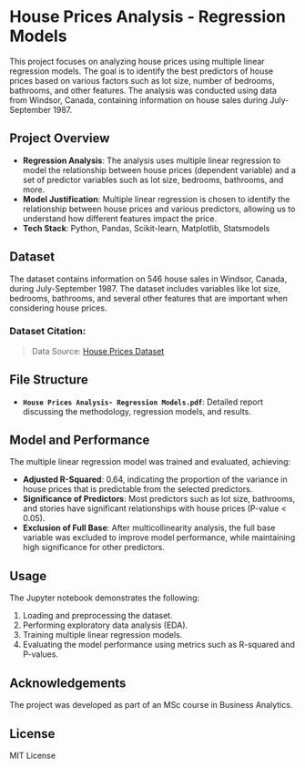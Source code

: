 # House Prices Analysis - Regression Models

This project focuses on analyzing house prices using multiple linear regression models. The goal is to identify the best predictors of house prices based on various factors such as lot size, number of bedrooms, bathrooms, and other features. The analysis was conducted using data from Windsor, Canada, containing information on house sales during July-September 1987.

## Project Overview

- **Regression Analysis**: The analysis uses multiple linear regression to model the relationship between house prices (dependent variable) and a set of predictor variables such as lot size, bedrooms, bathrooms, and more.
- **Model Justification**: Multiple linear regression is chosen to identify the relationship between house prices and various predictors, allowing us to understand how different features impact the price.
- **Tech Stack**: Python, Pandas, Scikit-learn, Matplotlib, Statsmodels

## Dataset

The dataset contains information on 546 house sales in Windsor, Canada, during July-September 1987. The dataset includes variables like lot size, bedrooms, bathrooms, and several other features that are important when considering house prices.

### Dataset Citation:
> Data Source: [House Prices Dataset](http://qed.econ.queensu.ca/jae/1996-v11.6/anglin-gencay/)

## File Structure
- **`House Prices Analysis- Regression Models.pdf`**: Detailed report discussing the methodology, regression models, and results.

## Model and Performance

The multiple linear regression model was trained and evaluated, achieving:
- **Adjusted R-Squared**: 0.64, indicating the proportion of the variance in house prices that is predictable from the selected predictors.
- **Significance of Predictors**: Most predictors such as lot size, bathrooms, and stories have significant relationships with house prices (P-value < 0.05).
- **Exclusion of Full Base**: After multicollinearity analysis, the full base variable was excluded to improve model performance, while maintaining high significance for other predictors.

## Usage

The Jupyter notebook demonstrates the following:
1. Loading and preprocessing the dataset.
2. Performing exploratory data analysis (EDA).
3. Training multiple linear regression models.
4. Evaluating the model performance using metrics such as R-squared and P-values.

## Acknowledgements

The project was developed as part of an MSc course in Business Analytics.

## License

MIT License

